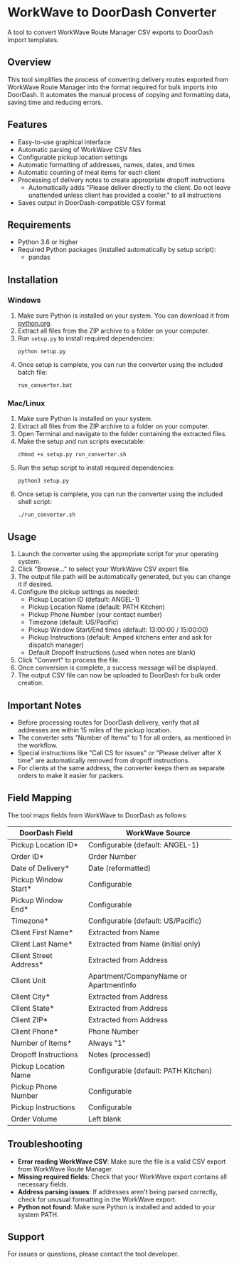 # WorkWave to DoorDash Converter

A tool to convert WorkWave Route Manager CSV exports to DoorDash import templates.

## Overview

This tool simplifies the process of converting delivery routes exported from WorkWave Route Manager into the format required for bulk imports into DoorDash. It automates the manual process of copying and formatting data, saving time and reducing errors.

## Features

- Easy-to-use graphical interface
- Automatic parsing of WorkWave CSV files
- Configurable pickup location settings
- Automatic formatting of addresses, names, dates, and times
- Automatic counting of meal items for each client
- Processing of delivery notes to create appropriate dropoff instructions
  - Automatically adds "Please deliver directly to the client. Do not leave unattended unless client has provided a cooler." to all instructions
- Saves output in DoorDash-compatible CSV format

## Requirements

- Python 3.6 or higher
- Required Python packages (installed automatically by setup script):
  - pandas

## Installation

### Windows

1. Make sure Python is installed on your system. You can download it from [python.org](https://www.python.org/downloads/).
2. Extract all files from the ZIP archive to a folder on your computer.
3. Run `setup.py` to install required dependencies:
   ```
   python setup.py
   ```
4. Once setup is complete, you can run the converter using the included batch file:
   ```
   run_converter.bat
   ```

### Mac/Linux

1. Make sure Python is installed on your system.
2. Extract all files from the ZIP archive to a folder on your computer.
3. Open Terminal and navigate to the folder containing the extracted files.
4. Make the setup and run scripts executable:
   ```
   chmod +x setup.py run_converter.sh
   ```
5. Run the setup script to install required dependencies:
   ```
   python3 setup.py
   ```
6. Once setup is complete, you can run the converter using the included shell script:
   ```
   ./run_converter.sh
   ```

## Usage

1. Launch the converter using the appropriate script for your operating system.
2. Click "Browse..." to select your WorkWave CSV export file.
3. The output file path will be automatically generated, but you can change it if desired.
4. Configure the pickup settings as needed:
   - Pickup Location ID (default: ANGEL-1)
   - Pickup Location Name (default: PATH Kitchen)
   - Pickup Phone Number (your contact number)
   - Timezone (default: US/Pacific)
   - Pickup Window Start/End times (default: 13:00:00 / 15:00:00)
   - Pickup Instructions (default: Amped kitchens enter and ask for dispatch manager)
   - Default Dropoff Instructions (used when notes are blank)
5. Click "Convert" to process the file.
6. Once conversion is complete, a success message will be displayed.
7. The output CSV file can now be uploaded to DoorDash for bulk order creation.

## Important Notes

- Before processing routes for DoorDash delivery, verify that all addresses are within 15 miles of the pickup location.
- The converter sets "Number of Items" to 1 for all orders, as mentioned in the workflow.
- Special instructions like "Call CS for issues" or "Please deliver after X time" are automatically removed from dropoff instructions.
- For clients at the same address, the converter keeps them as separate orders to make it easier for packers.

## Field Mapping

The tool maps fields from WorkWave to DoorDash as follows:

| DoorDash Field | WorkWave Source |
|----------------|-----------------|
| Pickup Location ID* | Configurable (default: ANGEL-1) |
| Order ID* | Order Number |
| Date of Delivery* | Date (reformatted) |
| Pickup Window Start* | Configurable |
| Pickup Window End* | Configurable |
| Timezone* | Configurable (default: US/Pacific) |
| Client First Name* | Extracted from Name |
| Client Last Name* | Extracted from Name (initial only) |
| Client Street Address* | Extracted from Address |
| Client Unit | Apartment/CompanyName or ApartmentInfo |
| Client City* | Extracted from Address |
| Client State* | Extracted from Address |
| Client ZIP* | Extracted from Address |
| Client Phone* | Phone Number |
| Number of Items* | Always "1" |
| Dropoff Instructions | Notes (processed) |
| Pickup Location Name | Configurable (default: PATH Kitchen) |
| Pickup Phone Number | Configurable |
| Pickup Instructions | Configurable |
| Order Volume | Left blank |

## Troubleshooting

- **Error reading WorkWave CSV**: Make sure the file is a valid CSV export from WorkWave Route Manager.
- **Missing required fields**: Check that your WorkWave export contains all necessary fields.
- **Address parsing issues**: If addresses aren't being parsed correctly, check for unusual formatting in the WorkWave export.
- **Python not found**: Make sure Python is installed and added to your system PATH.

## Support

For issues or questions, please contact the tool developer.